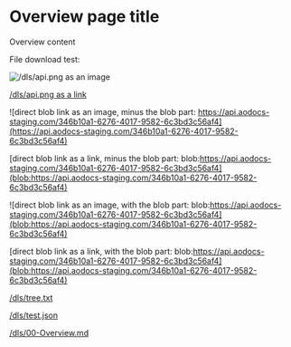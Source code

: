# Overview page title

Overview content


File download test:

![/dls/api.png as an image](/dls/api.png)

[/dls/api.png as a link](/dls/api.png)


![direct blob link as an image, minus the blob part: https://api.aodocs-staging.com/346b10a1-6276-4017-9582-6c3bd3c56af4](https://api.aodocs-staging.com/346b10a1-6276-4017-9582-6c3bd3c56af4)

[direct blob link as a link, minus the blob part: blob:https://api.aodocs-staging.com/346b10a1-6276-4017-9582-6c3bd3c56af4](blob:https://api.aodocs-staging.com/346b10a1-6276-4017-9582-6c3bd3c56af4)


![direct blob link as an image, with the blob part: blob:https://api.aodocs-staging.com/346b10a1-6276-4017-9582-6c3bd3c56af4](blob:https://api.aodocs-staging.com/346b10a1-6276-4017-9582-6c3bd3c56af4)

[direct blob link as a link, with the blob part: blob:https://api.aodocs-staging.com/346b10a1-6276-4017-9582-6c3bd3c56af4](blob:https://api.aodocs-staging.com/346b10a1-6276-4017-9582-6c3bd3c56af4)



[/dls/tree.txt](/dls/tree.txt)

[/dls/test.json](/dls/test.json)

[/dls/00-Overview.md](/dls/00-Overview.md)
